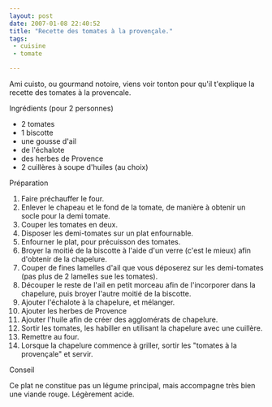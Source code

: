 ```yaml
---
layout: post
date: 2007-01-08 22:40:52
title: "Recette des tomates à la provençale."
tags:
 - cuisine
 - tomate

---
```


Ami cuisto, ou gourmand notoire, viens voir tonton pour qu'il t'explique la recette des tomates à la provencale.





Ingrédients (pour 2 personnes)

  * 2 tomates
  * 1 biscotte
  * une gousse d'ail
  * de l'échalote
  * des herbes de Provence
  * 2 cuillères à soupe d'huiles (au choix)

Préparation

  1. Faire préchauffer le four.
  2. Enlever le chapeau et le fond de la tomate, de manière à obtenir un socle pour la demi tomate.
  3. Couper les tomates en deux.
  4. Disposer les demi-tomates sur un plat enfournable.
  5. Enfourner le plat, pour précuisson des tomates.
  6. Broyer la moitié de la biscotte à l'aide d'un verre (c'est le mieux) afin d'obtenir de la chapelure.
  7. Couper de fines lamelles d'ail que vous déposerez sur les demi-tomates (pas plus de 2 lamelles sue les tomates).
  8. Découper le reste de l'ail en petit morceau afin de l'incorporer dans la chapelure, puis broyer l'autre moitié de la biscotte.
  9. Ajouter l'échalote à la chapelure, et mélanger.
  10. Ajouter les herbes de Provence
  11. Ajouter l'huile afin de créer des agglomérats de chapelure.
  12. Sortir les tomates, les habiller en utilisant la chapelure avec une cuillère.
  13. Remettre au four.
  14. Lorsque la chapelure commence à griller, sortir les "tomates à la provençale" et servir.

Conseil

Ce plat ne constitue pas un légume principal, mais accompagne très bien une viande rouge. Légèrement acide.
